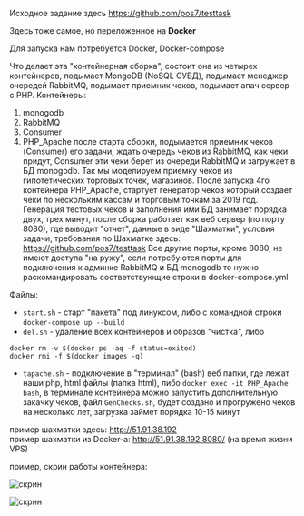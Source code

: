 
Исходное задание здесь https://github.com/pos7/testtask

Здесь тоже самое, но переложенное на **Docker**

Для запуска нам потребуется Docker, Docker-compose

Что делает эта "контейнерная сборка", состоит она из четырех контейнеров,
подымает MongoDB (NoSQL СУБД), подымает менеджер очередей RabbitMQ, подымает приемник чеков, подымает апач сервер с PHP.
Контейнеры:
1. monogodb
2. RabbitMQ
3. Consumer
4. PHP_Apache
после старта сборки, подымается приемник чеков (Consumer) его задачи, ждать очередь чеков из RabbitMQ, как чеки придут, Consumer эти чеки берет из очереди RabbitMQ и загружает в БД monogodb. Так мы моделируем приемку чеков из гипотетических торговых точек, магазинов. После запуска 4го контейнера PHP_Apache, стартует генератор чеков который создает чеки по нескольким кассам и торговым точкам за 2019 год. Генерация тестовых чеков и заполнения ими БД занимает порядка двух, трех минут, после сборка работает как веб сервер (по порту 8080), где выводит "отчет", данные в виде "Шахматки", условия задачи, требования по Шахматке здесь: https://github.com/pos7/testtask
Все другие порты, кроме 8080, не имеют доступа "на ружу", если потребуются порты для подключения к админке RabbitMQ и БД monogodb то нужно раскомандировать соответствующие строки в docker-compose.yml

Файлы: 
* ```start.sh``` - старт "пакета" под линуксом, либо с командной строки ```docker-compose up --build```
* ```del.sh``` - удаление всех контейнеров и образов "чистка", либо 
```
docker rm -v $(docker ps -aq -f status=exited) 
docker rmi -f $(docker images -q)
```
* ```tapache.sh``` - подключение в "терминал" (bash) веб папки, где лежат наши php, html файлы (папка html), 
либо ```docker exec -it PHP_Apache bash```,
в терминале контейнера можно запустить дополнительную закачку чеков, файл ```GenChecks.sh```, 
будет создано и прогружено чеков на несколько лет, загрузка займет порядка 10-15 минут


пример шахматки здесь: http://51.91.38.192  
пример шахматки из Docker-а: http://51.91.38.192:8080/
(на время жизни VPS)


пример, скрин работы контейнера:

![скрин](http://dl3.joxi.net/drive/2019/11/18/0039/0588/2597452/52/274c33b0a6.jpg)

![скрин](http://dl4.joxi.net/drive/2019/11/18/0039/0588/2597452/52/b469b1fa9f.jpg)
